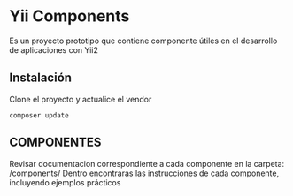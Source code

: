 # Yii Components

Es un proyecto prototipo que contiene componente útiles en el desarrollo de 
aplicaciones con Yii2

## Instalación

Clone el proyecto y actualice el vendor

```
composer update
```

## COMPONENTES

Revisar documentacion correspondiente a cada componente en la carpeta:
/components/
Dentro encontraras las instrucciones de cada componente, incluyendo ejemplos prácticos